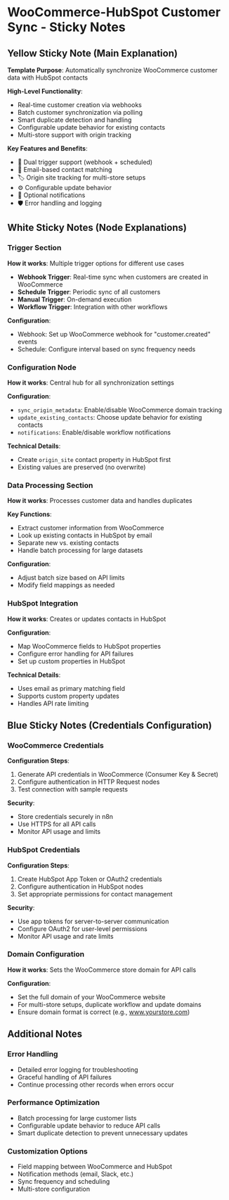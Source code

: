 # WooCommerce-HubSpot Customer Sync - Sticky Notes

## Yellow Sticky Note (Main Explanation)

**Template Purpose**: Automatically synchronize WooCommerce customer data with HubSpot contacts

**High-Level Functionality**:
- Real-time customer creation via webhooks
- Batch customer synchronization via polling
- Smart duplicate detection and handling
- Configurable update behavior for existing contacts
- Multi-store support with origin tracking

**Key Features and Benefits**:
- 🔄 Dual trigger support (webhook + scheduled)
- 🎯 Email-based contact matching
- 🏷️ Origin site tracking for multi-store setups
- ⚙️ Configurable update behavior
- 🔔 Optional notifications
- 🛡️ Error handling and logging

## White Sticky Notes (Node Explanations)

### Trigger Section
**How it works**: Multiple trigger options for different use cases
- **Webhook Trigger**: Real-time sync when customers are created in WooCommerce
- **Schedule Trigger**: Periodic sync of all customers
- **Manual Trigger**: On-demand execution
- **Workflow Trigger**: Integration with other workflows

**Configuration**:
- Webhook: Set up WooCommerce webhook for "customer.created" events
- Schedule: Configure interval based on sync frequency needs

### Configuration Node
**How it works**: Central hub for all synchronization settings

**Configuration**:
- `sync_origin_metadata`: Enable/disable WooCommerce domain tracking
- `update_existing_contacts`: Choose update behavior for existing contacts
- `notifications`: Enable/disable workflow notifications

**Technical Details**:
- Create `origin_site` contact property in HubSpot first
- Existing values are preserved (no overwrite)

### Data Processing Section
**How it works**: Processes customer data and handles duplicates

**Key Functions**:
- Extract customer information from WooCommerce
- Look up existing contacts in HubSpot by email
- Separate new vs. existing contacts
- Handle batch processing for large datasets

**Configuration**:
- Adjust batch size based on API limits
- Modify field mappings as needed

### HubSpot Integration
**How it works**: Creates or updates contacts in HubSpot

**Configuration**:
- Map WooCommerce fields to HubSpot properties
- Configure error handling for API failures
- Set up custom properties in HubSpot

**Technical Details**:
- Uses email as primary matching field
- Supports custom property updates
- Handles API rate limiting

## Blue Sticky Notes (Credentials Configuration)

### WooCommerce Credentials
**Configuration Steps**:
1. Generate API credentials in WooCommerce (Consumer Key & Secret)
2. Configure authentication in HTTP Request nodes
3. Test connection with sample requests

**Security**:
- Store credentials securely in n8n
- Use HTTPS for all API calls
- Monitor API usage and limits

### HubSpot Credentials
**Configuration Steps**:
1. Create HubSpot App Token or OAuth2 credentials
2. Configure authentication in HubSpot nodes
3. Set appropriate permissions for contact management

**Security**:
- Use app tokens for server-to-server communication
- Configure OAuth2 for user-level permissions
- Monitor API usage and rate limits

### Domain Configuration
**How it works**: Sets the WooCommerce store domain for API calls

**Configuration**:
- Set the full domain of your WooCommerce website
- For multi-store setups, duplicate workflow and update domains
- Ensure domain format is correct (e.g., www.yourstore.com)

## Additional Notes

### Error Handling
- Detailed error logging for troubleshooting
- Graceful handling of API failures
- Continue processing other records when errors occur

### Performance Optimization
- Batch processing for large customer lists
- Configurable update behavior to reduce API calls
- Smart duplicate detection to prevent unnecessary updates

### Customization Options
- Field mapping between WooCommerce and HubSpot
- Notification methods (email, Slack, etc.)
- Sync frequency and scheduling
- Multi-store configuration